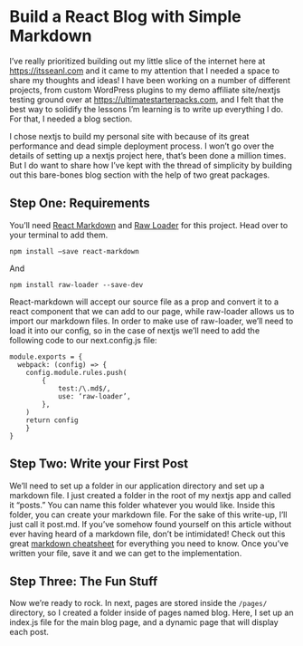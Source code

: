 # Build a React Blog with Simple Markdown

I’ve really prioritized building out my little slice of the internet here at https://itsseanl.com and it came to my attention that I needed a space to share my thoughts and ideas! I have been working on a number of different projects, from custom WordPress plugins to my demo affiliate site/nextjs testing ground over at https://ultimatestarterpacks.com, and I felt that the best way to solidify the lessons I’m learning is to write up everything I do. For that, I needed a blog section.

I chose nextjs to build my personal site with because of its great performance and dead simple deployment process. I won’t go over the details of setting up a nextjs project here, that’s been done a million times. But I do want to share how I’ve kept with the thread of simplicity by building out this bare-bones blog section with the help of two great packages.

## Step One: Requirements

You’ll need [React Markdown](https://github.com/rexxars/react-markdown) and [Raw Loader](https://github.com/webpack-contrib/raw-loader) for this project. Head over to your terminal to add them.

```
npm install —save react-markdown
```

And

```
npm install raw-loader --save-dev
```

React-markdown will accept our source file as a prop and convert it to a react component that we can add to our page, while raw-loader allows us to import our markdown files. In order to make use of raw-loader, we’ll need to load it into our config, so in the case of nextjs we’ll need to add the following code to our next.config.js file:

```
module.exports = {
  webpack: (config) => {
	config.module.rules.push(
		{
			test:/\.md$/,
			use: ‘raw-loader’,
		},
	)
	return config
	}
}
```

## Step Two: Write your First Post

We’ll need to set up a folder in our application directory and set up a markdown file. I just created a folder in the root of my nextjs app and called it “posts.” You can name this folder whatever you would like. Inside this folder, you can create your markdown file. For the sake of this write-up, I’ll just call it post.md. If you’ve somehow found yourself on this article without ever having heard of a markdown file, don’t be intimidated! Check out this great [markdown cheatsheet](https://github.com/adam-p/markdown-here/wiki/Markdown-Cheatsheet) for everything you need to know. Once you’ve written your file, save it and we can get to the implementation.

## Step Three: The Fun Stuff

Now we’re ready to rock. In next, pages are stored inside the `/pages/`
directory, so I created a folder inside of pages named blog. Here, I set up an index.js file for the main blog page, and a dynamic page that will display each post.
